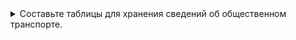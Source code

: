 <details>
<summary>
Составьте таблицы для хранения сведений об общественном транспорте.
</summary>
— Можно на примере автобусов.<br>
— При составлении таблиц не берите слишком много сущностей. Ориентируйтесь на структуру типа: «У нас есть автобусы на разных маршрутах, у автобуса есть водитель, также в автобусе работает кондуктор». Более сложные/глубокие структуры пока лучше не брать.<br>
</details>